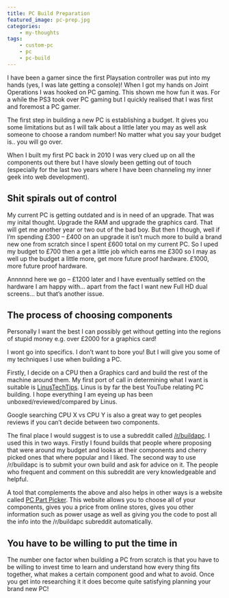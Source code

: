 ```yaml
---
title: PC Build Preparation
featured_image: pc-prep.jpg
categories:
    - my-thoughts
tags: 
    - custom-pc
    - pc
    - pc-build
---
```

I have been a gamer since the first Playsation controller was put into my hands (yes, I was late getting a console)! When I got my hands on Joint Operations I was hooked on PC gaming. This shown me how fun it was. For a while the PS3 took over PC gaming but I quickly realised that I was first and foremost a PC gamer.

<!--more-->

The first step in building a new PC is establishing a budget. It gives you some limitations but as I will talk about a little later you may as well ask someone to choose a random number! No matter what you say your budget is.. you will go over.

When I built my first PC back in 2010 I was very clued up on all the components out there but I have slowly been getting out of touch (especially for the last two years where I have been channeling my inner geek into web development).

## Shit spirals out of control

My current PC is getting outdated and is in need of an upgrade. That was my inital thought. Upgrade the RAM and upgrade the graphics card. That will get me another year or two out of the bad boy. But then I though, well if I’m spending £300 – £400 on an upgrade it isn’t much more to build a brand new one from scratch since I spent £600 total on my current PC. So I uped my budget to £700 then a get a little job which earns me £300 so I may as well up the budget a little more, get more future proof hardware. £1000, more future proof hardware.

Annnnnd here we go – £1200 later and I have eventually settled on the hardware I am happy with… apart from the fact I want new Full HD dual screens… but that’s another issue.

## The process of choosing components

Personally I want the best I can possibly get without getting into the regions of stupid money e.g. over £2000 for a graphics card!

I wont go into specifics. I don’t want to bore you! But I will give you some of my techniques I use when building a PC.

Firstly, I decide on a CPU then a Graphics card and build the rest of the machine around them. My first port of call in determining what I want is suitable is [LinusTechTips](https://www.youtube.com/user/LinusTechTips). Linus is by far the best YouTube relating PC building. I hope everything I am eyeing up has been unboxed/reviewed/compared by Linus.

Google searching CPU X vs CPU Y is also a great way to get peoples reviews if you can’t decide between two components.

The final place I would suggest is to use a subreddit called [/r/buildapc](http://www.reddit.com/r/buildapc). I used this in two ways. Firstly I found builds that people where proposing that were around my budget and looks at their components and cherry picked ones that where popular and I liked. The second way to use /r/buildapc is to submit your own build and ask for advice on it. The people who frequent and comment on this subreddit are very knowledgeable and helpful.

A tool that complements the above and also helps in other ways is a website called [PC Part Picker](http://uk.pcpartpicker.com/). This website allows you to choose all of your components, gives you a price from online stores, gives you other information such as power usage as well as giving you the code to post all the info into the /r/buildapc subreddit automatically.

## You have to be willing to put the time in

The number one factor when building a PC from scratch is that you have to be willing to invest time to learn and understand how every thing fits together, what makes a certain component good and what to avoid. Once you get into researching it it does become quite satisfying planning your brand new PC!

